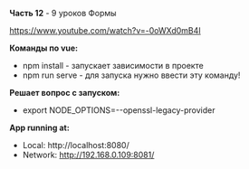 **Часть 12** - 9 уроков Формы

https://www.youtube.com/watch?v=-0oWXd0mB4I


**Команды по vue:**
- npm install	- запускает зависимости в проекте
- npm run serve	- для запуска нужно ввести эту команду!

**Решает вопрос с запуском:**
- export NODE_OPTIONS=--openssl-legacy-provider

**App running at:**
- Local:   http://localhost:8080/
- Network: http://192.168.0.109:8081/

